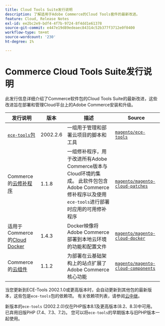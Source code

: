 ```yaml
---
title: Cloud Tools Suite发行说明
description: 了解适用于Adobe Commerce的Cloud Tools套件的最新改进。
feature: Cloud, Release Notes
exl-id: ee2bc2e9-bdf4-4f7b-9724-8f4dd1e61378
source-git-commit: e447e19d89edeaec84314c52b377f3712e0f0400
workflow-type: tm+mt
source-wordcount: '230'
ht-degree: 1%

---
```


# Commerce Cloud Tools Suite发行说明

此发行信息详细介绍了Commerce软件包的Cloud Tools Suite的最新改进，这些改进旨在部署和管理Cloud平台上的Adobe Commerce安装和升级。

| 发行说明 | 版本 | 描述 | Source |
| ----------------- |----------| ---------------------------------------- | --------------------------- |
| [`ece-tools`包](ece-tools-package.md) | 2002.2.6 | 一组用于管理和部署云项目的脚本和工具 | [`magento/ece-tools`](https://github.com/magento/ece-tools/tree/2002.2.6) |
| Commerce的[云修补程序](cloud-patches.md) | 1.1.8 | 一组修补程序，用于改进所有Adobe Commerce版本与Cloud环境的集成。 此软件包包含Adobe Commerce修补程序以及使用`ece-tools`进行部署时应用的可用修补程序 | [`magento/magento-cloud-patches`](https://github.com/magento/magento-cloud-patches/tree/1.1.8) |
| 适用于Commerce的[Cloud Docker](cloud-docker.md) | 1.4.3 | Docker映像将Adobe Commerce部署到本地云环境的功能和配置文件 | [`magento/magento-cloud-docker`](https://github.com/magento/magento-cloud-docker/tree/1.4.3) |
| Commerce的[云组件](cloud-components.md) | 1.1.2 | 为部署在云基础架构上的站点扩展了Adobe Commerce核心功能 | [`magento/magento-cloud-components`](https://github.com/magento/magento-cloud-components/tree/1.1.2) |

当您更新到ECE-Tools 2002.1.0或更高版本时，会自动更新到其他包的最新版本，这些包是`ece-tools`包的依赖项。 有关依赖项列表，请参阅[云中继](../development/overview.md#cloud-metapackage)。

新版本的`ece-tools` (2002.2.0)仅在PHP版本8.1及更高版本(8.2、8.3)中可用。 已弃用旧版PHP (7.4、7.3、7.2)。 您可以将`ece-tools`的早期版本与旧PHP版本一起使用。
